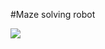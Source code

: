 #Maze solving robot



![](https://images-na.ssl-images-amazon.com/images/S/pv-target-images/c2b323f998457c506e12548e5eb5ee447265673a46725a377456e95d7416dcd4._SX1080_.jpg)
